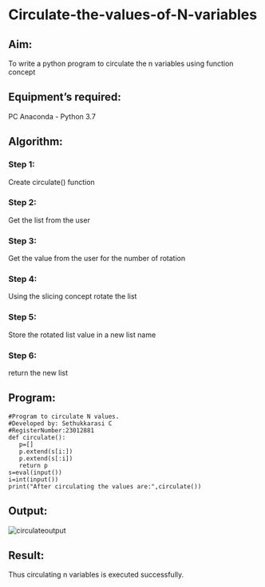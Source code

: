# Circulate-the-values-of-N-variables
## Aim:
To write a python program to circulate the n variables using function concept
## Equipment’s required:
PC
Anaconda - Python 3.7
## Algorithm: 
### Step 1: 
Create circulate() function
### Step 2: 
Get the list from the user
### Step 3: 
Get the value from the user for the number of rotation
### Step 4: 
Using the slicing concept rotate the list

### Step 5: 
Store the rotated list value in a new list name
### Step 6: 
return the new list
## Program:
```
#Program to circulate N values.
#Developed by: Sethukkarasi C
#RegisterNumber:23012881
def circulate():
   p=[]
   p.extend(s[i:])
   p.extend(s[:i])
   return p
s=eval(input())
i=int(input())
print("After circulating the values are:",circulate())
```
## Output:
![circulateoutput](https://github.com/SETHUKKARASI3006/Circulate-the-values-of-N-variables/assets/144979338/a7c7dcdb-f610-4604-8b98-815c69de1b6d)

## Result:
Thus circulating n variables is executed successfully.
